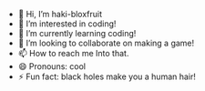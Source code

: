 - 👋 Hi, I’m haki-bloxfruit
- 👀 I’m interested in coding!
- 🌱 I’m currently learning coding!
- 💞️ I’m looking to collaborate on making a game!
- 📫 How to reach me Into that.
- 😄 Pronouns: cool
- ⚡ Fun fact: black holes make you a human hair!

<!---
haki-bloxfruit/haki-bloxfruit is a ✨ special ✨ repository because its `README.md` (this file) appears on your GitHub profile.
You can click the Preview link to take a look at your changes.
--->
